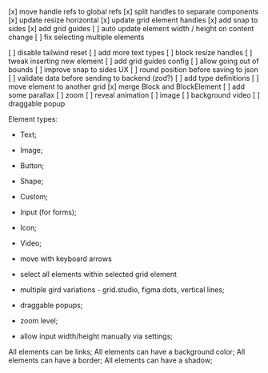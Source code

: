[x] move handle refs to global refs
[x] split handles to separate components
[x] update resize horizontal
[x] update grid element handles
[x] add snap to sides
[x] add grid guides
[ ] auto update element width / height on content change
[ ] fix selecting multiple elements

[ ] disable tailwind reset
[ ] add more text types
[ ] block resize handles
[ ] tweak inserting new element
[ ] add grid guides config
[ ] allow going out of bounds
[ ] improve snap to sides UX
[ ] round position before saving to json
[ ] validate data before sending to backend (zod?)
[ ] add type definitions
[ ] move element to another grid
[x] merge Block and BlockElement
[ ] add some parallax
[ ] zoom
[ ] reveal animation
[ ] image
[ ] background video
[ ] draggable popup

Element types:
- Text;
- Image;
- Button;
- Shape;
- Custom;

- Input (for forms);
- Icon;
- Video;


- move with keyboard arrows
- select all elements within selected grid element
- multiple gird variations - grid.studio, figma dots, vertical lines;
- draggable popups;
- zoom level;
- allow input width/height manually via settings;

All elements can be links;
All elements can have a background color;
All elements can have a border;
All elements can have a shadow;